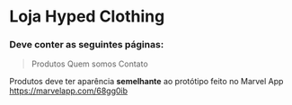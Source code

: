 # Loja Hyped Clothing

### Deve conter as seguintes páginas:
>Produtos
>Quem somos
>Contato

Produtos deve ter aparência **semelhante** ao protótipo feito no Marvel App
https://marvelapp.com/68gg0ib
